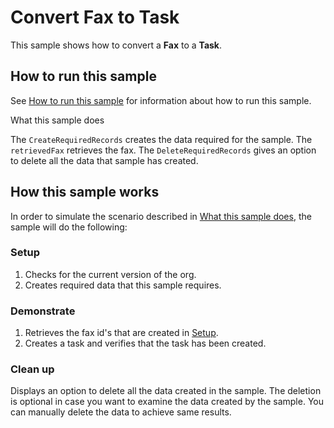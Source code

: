 # Convert Fax to Task

This sample shows how to convert a **Fax** to a **Task**.

## How to run this sample

See [How to run this sample](https://github.com/microsoft/PowerApps-Samples/blob/master/dataverse/README.md) for information about how to run this sample.

What this sample does

The `CreateRequiredRecords` creates the data required for the sample. The `retrievedFax` retrieves the fax. 
The `DeleteRequiredRecords` gives an option to delete all the data that sample has created.

## How this sample works

In order to simulate the scenario described in [What this sample does](#what-this-sample-does), the sample will do the following:

### Setup

1. Checks for the current  version of the org. 
1. Creates required data that this sample requires.

### Demonstrate

1. Retrieves the fax id's that are created in [Setup](#setup).
2. Creates a task and verifies that the task has been created.

### Clean up

Displays an option to delete all the data created in the sample. The deletion is optional in case you want to examine the data created by the sample. You can manually delete the data to achieve same results.
